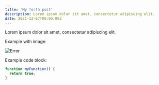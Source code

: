 ```yaml
---
title: 'My forth post'
description: Lorem ipsum dolor sit amet, consectetur adipiscing elit.
date: 2021-12-07T00:00:00Z
---
```


Lorem ipsum dolor sit amet, consectetur adipiscing elit.

Example with image:

![Error](/assets/images/posts/error.png)

Example code block:

```js
function myFunction() {
  return true;
}
```
